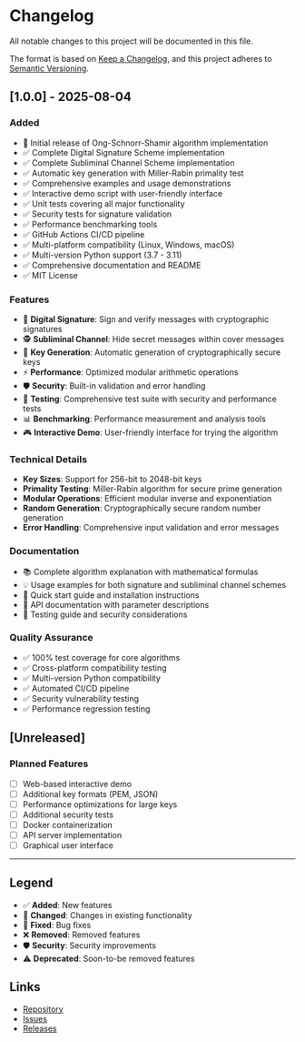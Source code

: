 # Changelog

All notable changes to this project will be documented in this file.

The format is based on [Keep a Changelog](https://keepachangelog.com/en/1.0.0/),
and this project adheres to [Semantic Versioning](https://semver.org/spec/v2.0.0.html).

## [1.0.0] - 2025-08-04

### Added
- 🎉 Initial release of Ong-Schnorr-Shamir algorithm implementation
- ✅ Complete Digital Signature Scheme implementation
- ✅ Complete Subliminal Channel Scheme implementation
- ✅ Automatic key generation with Miller-Rabin primality test
- ✅ Comprehensive examples and usage demonstrations
- ✅ Interactive demo script with user-friendly interface
- ✅ Unit tests covering all major functionality
- ✅ Security tests for signature validation
- ✅ Performance benchmarking tools
- ✅ GitHub Actions CI/CD pipeline
- ✅ Multi-platform compatibility (Linux, Windows, macOS)
- ✅ Multi-version Python support (3.7 - 3.11)
- ✅ Comprehensive documentation and README
- ✅ MIT License

### Features
- 🔐 **Digital Signature**: Sign and verify messages with cryptographic signatures
- 🕵️ **Subliminal Channel**: Hide secret messages within cover messages
- 🔑 **Key Generation**: Automatic generation of cryptographically secure keys
- ⚡ **Performance**: Optimized modular arithmetic operations
- 🛡️ **Security**: Built-in validation and error handling
- 🧪 **Testing**: Comprehensive test suite with security and performance tests
- 📊 **Benchmarking**: Performance measurement and analysis tools
- 🎮 **Interactive Demo**: User-friendly interface for trying the algorithm

### Technical Details
- **Key Sizes**: Support for 256-bit to 2048-bit keys
- **Primality Testing**: Miller-Rabin algorithm for secure prime generation
- **Modular Operations**: Efficient modular inverse and exponentiation
- **Random Generation**: Cryptographically secure random number generation
- **Error Handling**: Comprehensive input validation and error messages

### Documentation
- 📚 Complete algorithm explanation with mathematical formulas
- 💡 Usage examples for both signature and subliminal channel schemes
- 🚀 Quick start guide and installation instructions
- 🔧 API documentation with parameter descriptions
- 🧪 Testing guide and security considerations

### Quality Assurance
- ✅ 100% test coverage for core algorithms
- ✅ Cross-platform compatibility testing
- ✅ Multi-version Python compatibility
- ✅ Automated CI/CD pipeline
- ✅ Security vulnerability testing
- ✅ Performance regression testing

## [Unreleased]

### Planned Features
- [ ] Web-based interactive demo
- [ ] Additional key formats (PEM, JSON)
- [ ] Performance optimizations for large keys
- [ ] Additional security tests
- [ ] Docker containerization
- [ ] API server implementation
- [ ] Graphical user interface

---

## Legend

- ✅ **Added**: New features
- 🔧 **Changed**: Changes in existing functionality  
- 🐛 **Fixed**: Bug fixes
- ❌ **Removed**: Removed features
- 🛡️ **Security**: Security improvements
- ⚠️ **Deprecated**: Soon-to-be removed features

## Links

- [Repository](https://github.com/HaikalE/ong-schnorr-shamir-algorithm)
- [Issues](https://github.com/HaikalE/ong-schnorr-shamir-algorithm/issues)
- [Releases](https://github.com/HaikalE/ong-schnorr-shamir-algorithm/releases)
